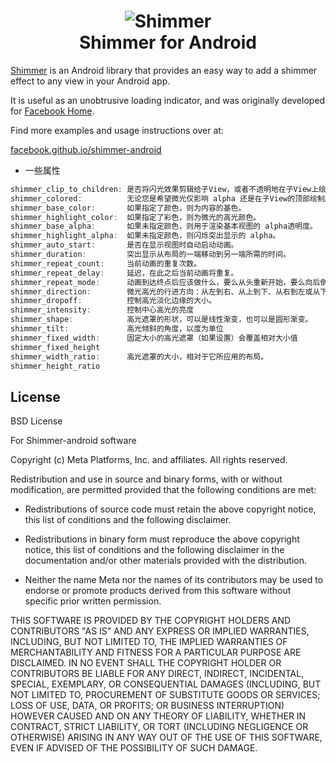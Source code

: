 <h1 align="center">
<img src="/shimmer.gif?raw=true" alt="Shimmer" /><br />
Shimmer for Android
</h1>


[Shimmer](http://facebook.github.io/shimmer-android) is an Android library that
provides an easy way to add a shimmer effect to any view in your Android app.

It is useful as an unobtrusive loading indicator, and was originally developed for <a href="http://newsroom.fb.com/news/2013/04/introducing-home/">Facebook Home</a>.

Find more examples and usage instructions over at:

[facebook.github.io/shimmer-android](http://facebook.github.io/shimmer-android)

- 一些属性
```kotlin
shimmer_clip_to_children: 是否将闪光效果剪辑给子View，或者不透明地在子View上绘制闪光。
shimmer_colored:          无论您是希望微光仅影响 alpha 还是在子View的顶部绘制颜色。
shimmer_base_color:       如果指定了颜色，则为内容的基色。
shimmer_highlight_color:  如果指定了彩色，则为微光的高光颜色。
shimmer_base_alpha:       如果未指定颜色，则用于渲染基本视图的 alpha透明度。
shimmer_highlight_alpha:  如果未指定颜色，则闪烁突出显示的 alpha。
shimmer_auto_start:       是否在显示视图时自动启动动画。
shimmer_duration:         突出显示从布局的一端移动到另一端所需的时间。
shimmer_repeat_count:     当前动画的重复次数。
shimmer_repeat_delay:     延迟，在此之后当前动画将重复。
shimmer_repeat_mode:      动画到达终点后应该做什么，要么从头重新开始，要么向后倒退。
shimmer_direction:        微光高光的行进方向：从左到右、从上到下、从右到左或从下到上。
shimmer_dropoff:          控制高光淡化边缘的大小。
shimmer_intensity:        控制中心高光的亮度
shimmer_shape:            高光遮罩的形状，可以是线性渐变，也可以是圆形渐变。
shimmer_tilt:             高光倾斜的角度，以度为单位
shimmer_fixed_width:      固定大小的高光遮罩（如果设置）会覆盖相对大小值
shimmer_fixed_height
shimmer_width_ratio:      高光遮罩的大小，相对于它所应用的布局。
shimmer_height_ratio
```

## License

BSD License

For Shimmer-android software

Copyright (c) Meta Platforms, Inc. and affiliates. All rights reserved.

Redistribution and use in source and binary forms, with or without modification,
are permitted provided that the following conditions are met:

 * Redistributions of source code must retain the above copyright notice, this
   list of conditions and the following disclaimer.

 * Redistributions in binary form must reproduce the above copyright notice,
   this list of conditions and the following disclaimer in the documentation
   and/or other materials provided with the distribution.

 * Neither the name Meta nor the names of its contributors may be used to
   endorse or promote products derived from this software without specific
   prior written permission.

THIS SOFTWARE IS PROVIDED BY THE COPYRIGHT HOLDERS AND CONTRIBUTORS "AS IS" AND
ANY EXPRESS OR IMPLIED WARRANTIES, INCLUDING, BUT NOT LIMITED TO, THE IMPLIED
WARRANTIES OF MERCHANTABILITY AND FITNESS FOR A PARTICULAR PURPOSE ARE
DISCLAIMED. IN NO EVENT SHALL THE COPYRIGHT HOLDER OR CONTRIBUTORS BE LIABLE FOR
ANY DIRECT, INDIRECT, INCIDENTAL, SPECIAL, EXEMPLARY, OR CONSEQUENTIAL DAMAGES
(INCLUDING, BUT NOT LIMITED TO, PROCUREMENT OF SUBSTITUTE GOODS OR SERVICES;
LOSS OF USE, DATA, OR PROFITS; OR BUSINESS INTERRUPTION) HOWEVER CAUSED AND ON
ANY THEORY OF LIABILITY, WHETHER IN CONTRACT, STRICT LIABILITY, OR TORT
(INCLUDING NEGLIGENCE OR OTHERWISE) ARISING IN ANY WAY OUT OF THE USE OF THIS
SOFTWARE, EVEN IF ADVISED OF THE POSSIBILITY OF SUCH DAMAGE.
